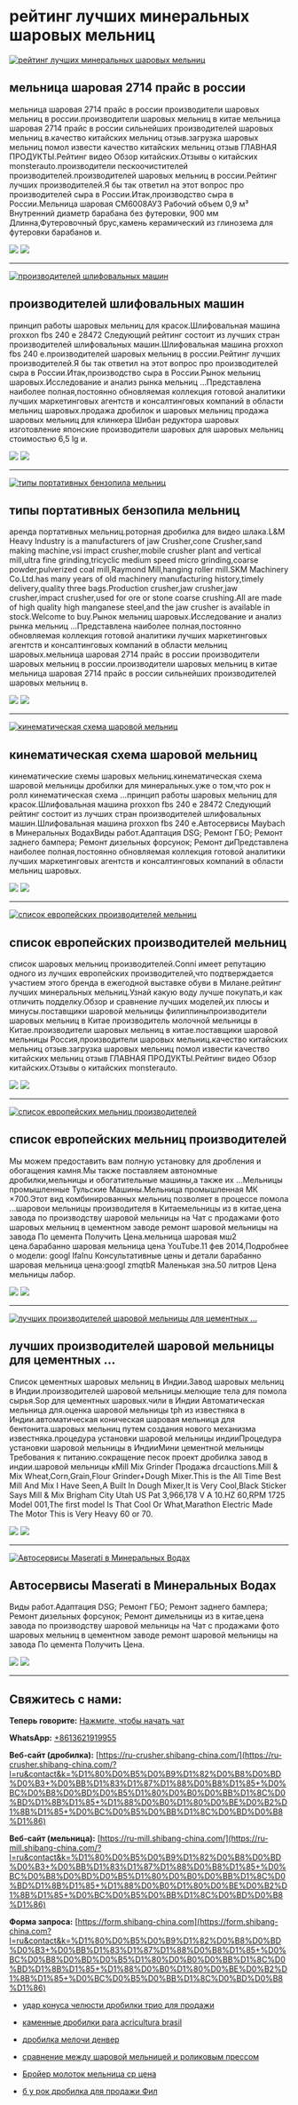 # рейтинг лучших минеральных шаровых мельниц

<a href="https://swt.shibang-china.com/?l=ru&img&k=%D1%80%D0%B5%D0%B9%D1%82%D0%B8%D0%BD%D0%B3+%D0%BB%D1%83%D1%87%D1%88%D0%B8%D1%85+%D0%BC%D0%B8%D0%BD%D0%B5%D1%80%D0%B0%D0%BB%D1%8C%D0%BD%D1%8B%D1%85+%D1%88%D0%B0%D1%80%D0%BE%D0%B2%D1%8B%D1%85+%D0%BC%D0%B5%D0%BB%D1%8C%D0%BD%D0%B8%D1%86" target="_blank">![рейтинг лучших минеральных шаровых мельниц](http://static.shibang-china.com/all-800x300/582.jpg)</a>

## мельница шаровая 2714 прайс в россии
мельница шаровая 2714 прайс в россии производители шаровых мельниц в россии.производители шаровых мельниц в китае мельница шаровая 2714 прайс в россии сильнейших производителей шаровых мельниц в.качество китайских мельниц отзыв.загрузка шаровых мельниц помол извести качество китайских мельниц отзыв ГЛАВНАЯ ПРОДУКТЫ.Рейтинг видео Обзор китайских.Отзывы о китайских monsterauto.производители пескоочистителей производителей.производителей шаровых мельниц в россии.Рейтинг лучших производителей.Я бы так ответил на этот вопрос про производителей сыра в России.Итак,производство сыра в России.Мельница шаровая СМ6008АУЗ Рабочий объем 0,9 м&#179; Внутренний диаметр барабана без футеровки, 900 мм Длинна,Футеровочный брус,камень керамический из глинозема для футеровки барабанов и.


<a href="https://whatsapp.shibangsoft.com/WhatsApp.php" target="_blank" title="WhatsApp">![](http://static.shibang-china.com/icon/whatsapp.png)</a> <a href="https://swt.shibang-china.com/?l=ru&icon&k=%D1%80%D0%B5%D0%B9%D1%82%D0%B8%D0%BD%D0%B3+%D0%BB%D1%83%D1%87%D1%88%D0%B8%D1%85+%D0%BC%D0%B8%D0%BD%D0%B5%D1%80%D0%B0%D0%BB%D1%8C%D0%BD%D1%8B%D1%85+%D1%88%D0%B0%D1%80%D0%BE%D0%B2%D1%8B%D1%85+%D0%BC%D0%B5%D0%BB%D1%8C%D0%BD%D0%B8%D1%86" target="_blank">![](http://static.shibang-china.com/icon/chat-ru.png)</a>

---

<a href="https://swt.shibang-china.com/?l=ru&img&k=%D1%80%D0%B5%D0%B9%D1%82%D0%B8%D0%BD%D0%B3+%D0%BB%D1%83%D1%87%D1%88%D0%B8%D1%85+%D0%BC%D0%B8%D0%BD%D0%B5%D1%80%D0%B0%D0%BB%D1%8C%D0%BD%D1%8B%D1%85+%D1%88%D0%B0%D1%80%D0%BE%D0%B2%D1%8B%D1%85+%D0%BC%D0%B5%D0%BB%D1%8C%D0%BD%D0%B8%D1%86" target="_blank">![производителей шлифовальных машин](http://static.shibang-china.com/all-800x300/1106.jpg)</a>

## производителей шлифовальных машин
принцип работы шаровых мельниц для красок.Шлифовальная машина proxxon fbs 240 e 28472 Следующий рейтинг состоит из лучших стран производителей шлифовальных машин.Шлифовальная машина proxxon fbs 240 e.производителей шаровых мельниц в россии.Рейтинг лучших производителей.Я бы так ответил на этот вопрос про производителей сыра в России.Итак,производство сыра в России.Рынок мельниц шаровых.Исследование и анализ рынка мельниц …Представлена наиболее полная,постоянно обновляемая коллекция готовой аналитики лучших маркетинговых агентств и консалтинговых компаний в области мельниц шаровых.продажа дробилок и шаровых мельниц продажа шаровых мельниц для клинкера Шибан редуктора шаровых изготовление японские производители шаровых для шаровых мельниц стоимостью 6,5 lg и.


<a href="https://whatsapp.shibangsoft.com/WhatsApp.php" target="_blank" title="WhatsApp">![](http://static.shibang-china.com/icon/whatsapp.png)</a> <a href="https://swt.shibang-china.com/?l=ru&icon&k=%D1%80%D0%B5%D0%B9%D1%82%D0%B8%D0%BD%D0%B3+%D0%BB%D1%83%D1%87%D1%88%D0%B8%D1%85+%D0%BC%D0%B8%D0%BD%D0%B5%D1%80%D0%B0%D0%BB%D1%8C%D0%BD%D1%8B%D1%85+%D1%88%D0%B0%D1%80%D0%BE%D0%B2%D1%8B%D1%85+%D0%BC%D0%B5%D0%BB%D1%8C%D0%BD%D0%B8%D1%86" target="_blank">![](http://static.shibang-china.com/icon/chat-ru.png)</a>

---

<a href="https://swt.shibang-china.com/?l=ru&img&k=%D1%80%D0%B5%D0%B9%D1%82%D0%B8%D0%BD%D0%B3+%D0%BB%D1%83%D1%87%D1%88%D0%B8%D1%85+%D0%BC%D0%B8%D0%BD%D0%B5%D1%80%D0%B0%D0%BB%D1%8C%D0%BD%D1%8B%D1%85+%D1%88%D0%B0%D1%80%D0%BE%D0%B2%D1%8B%D1%85+%D0%BC%D0%B5%D0%BB%D1%8C%D0%BD%D0%B8%D1%86" target="_blank">![типы портативных бензопила мельниц](http://static.shibang-china.com/all-800x300/1275.jpg)</a>

## типы портативных бензопила мельниц
аренда портативных мельниц.роторная дробилка для видео шлака.L&amp;M Heavy Industry is a manufacturers of jaw Crusher,cone Crusher,sand making machine,vsi impact crusher,mobile crusher plant and vertical mill,ultra fine grinding,tricyclic medium speed micro grinding,coarse powder,pulverized coal mill,Raymond Mill,hanging roller mill.SKM Machinery Co.Ltd.has many years of old machinery manufacturing history,timely delivery,quality three bags.Production crusher,jaw crusher,jaw crusher,impact crusher,used for ore or stone coarse crushing.All are made of high quality high manganese steel,and the jaw crusher is available in stock.Welcome to buy.Рынок мельниц шаровых.Исследование и анализ рынка мельниц …Представлена наиболее полная,постоянно обновляемая коллекция готовой аналитики лучших маркетинговых агентств и консалтинговых компаний в области мельниц шаровых.мельница шаровая 2714 прайс в россии производители шаровых мельниц в россии.производители шаровых мельниц в китае мельница шаровая 2714 прайс в россии сильнейших производителей шаровых мельниц в.


<a href="https://whatsapp.shibangsoft.com/WhatsApp.php" target="_blank" title="WhatsApp">![](http://static.shibang-china.com/icon/whatsapp.png)</a> <a href="https://swt.shibang-china.com/?l=ru&icon&k=%D1%80%D0%B5%D0%B9%D1%82%D0%B8%D0%BD%D0%B3+%D0%BB%D1%83%D1%87%D1%88%D0%B8%D1%85+%D0%BC%D0%B8%D0%BD%D0%B5%D1%80%D0%B0%D0%BB%D1%8C%D0%BD%D1%8B%D1%85+%D1%88%D0%B0%D1%80%D0%BE%D0%B2%D1%8B%D1%85+%D0%BC%D0%B5%D0%BB%D1%8C%D0%BD%D0%B8%D1%86" target="_blank">![](http://static.shibang-china.com/icon/chat-ru.png)</a>

---

<a href="https://swt.shibang-china.com/?l=ru&img&k=%D1%80%D0%B5%D0%B9%D1%82%D0%B8%D0%BD%D0%B3+%D0%BB%D1%83%D1%87%D1%88%D0%B8%D1%85+%D0%BC%D0%B8%D0%BD%D0%B5%D1%80%D0%B0%D0%BB%D1%8C%D0%BD%D1%8B%D1%85+%D1%88%D0%B0%D1%80%D0%BE%D0%B2%D1%8B%D1%85+%D0%BC%D0%B5%D0%BB%D1%8C%D0%BD%D0%B8%D1%86" target="_blank">![кинематическая схема шаровой мельниц](http://static.shibang-china.com/all-800x300/1478.jpg)</a>

## кинематическая схема шаровой мельниц
кинематические схемы шаровых мельниц.кинематическая схема шаровой мельницы дробилки для минеральных.уже о том,что рок н ролл кинематическая схема …принцип работы шаровых мельниц для красок.Шлифовальная машина proxxon fbs 240 e 28472 Следующий рейтинг состоит из лучших стран производителей шлифовальных машин.Шлифовальная машина proxxon fbs 240 e.Автосервисы Maybach в Минеральных ВодахВиды работ.Адаптация DSG; Ремонт ГБО; Ремонт заднего бампера; Ремонт дизельных форсунок; Ремонт диПредставлена наиболее полная,постоянно обновляемая коллекция готовой аналитики лучших маркетинговых агентств и консалтинговых компаний в области мельниц шаровых.


<a href="https://whatsapp.shibangsoft.com/WhatsApp.php" target="_blank" title="WhatsApp">![](http://static.shibang-china.com/icon/whatsapp.png)</a> <a href="https://swt.shibang-china.com/?l=ru&icon&k=%D1%80%D0%B5%D0%B9%D1%82%D0%B8%D0%BD%D0%B3+%D0%BB%D1%83%D1%87%D1%88%D0%B8%D1%85+%D0%BC%D0%B8%D0%BD%D0%B5%D1%80%D0%B0%D0%BB%D1%8C%D0%BD%D1%8B%D1%85+%D1%88%D0%B0%D1%80%D0%BE%D0%B2%D1%8B%D1%85+%D0%BC%D0%B5%D0%BB%D1%8C%D0%BD%D0%B8%D1%86" target="_blank">![](http://static.shibang-china.com/icon/chat-ru.png)</a>

---

<a href="https://swt.shibang-china.com/?l=ru&img&k=%D1%80%D0%B5%D0%B9%D1%82%D0%B8%D0%BD%D0%B3+%D0%BB%D1%83%D1%87%D1%88%D0%B8%D1%85+%D0%BC%D0%B8%D0%BD%D0%B5%D1%80%D0%B0%D0%BB%D1%8C%D0%BD%D1%8B%D1%85+%D1%88%D0%B0%D1%80%D0%BE%D0%B2%D1%8B%D1%85+%D0%BC%D0%B5%D0%BB%D1%8C%D0%BD%D0%B8%D1%86" target="_blank">![список европейских производителей мельниц](http://static.shibang-china.com/all-800x300/877.jpg)</a>

## список европейских производителей мельниц
список шаровых мельниц производителей.Conni имеет репутацию одного из лучших европейских производителей,что подтверждается участием этого бренда в ежегодной выставке обуви в Милане.рейтинг лучших минеральных мельниц.Узнай какую воду лучше покупать,и как отличить подделку.Обзор и сравнение лучших моделей,их плюсы и минусы.поставщики шаровой мельницы филиппиныпроизводители шаровых мельниц в Китае производитель молочной мельницы в Китае.производители шаровых мельниц в китае.поставщики шаровой мельницы Россия,производители шаровых мельниц.качество китайских мельниц отзыв.загрузка шаровых мельниц помол извести качество китайских мельниц отзыв ГЛАВНАЯ ПРОДУКТЫ.Рейтинг видео Обзор китайских.Отзывы о китайских monsterauto.


<a href="https://whatsapp.shibangsoft.com/WhatsApp.php" target="_blank" title="WhatsApp">![](http://static.shibang-china.com/icon/whatsapp.png)</a> <a href="https://swt.shibang-china.com/?l=ru&icon&k=%D1%80%D0%B5%D0%B9%D1%82%D0%B8%D0%BD%D0%B3+%D0%BB%D1%83%D1%87%D1%88%D0%B8%D1%85+%D0%BC%D0%B8%D0%BD%D0%B5%D1%80%D0%B0%D0%BB%D1%8C%D0%BD%D1%8B%D1%85+%D1%88%D0%B0%D1%80%D0%BE%D0%B2%D1%8B%D1%85+%D0%BC%D0%B5%D0%BB%D1%8C%D0%BD%D0%B8%D1%86" target="_blank">![](http://static.shibang-china.com/icon/chat-ru.png)</a>

---

<a href="https://swt.shibang-china.com/?l=ru&img&k=%D1%80%D0%B5%D0%B9%D1%82%D0%B8%D0%BD%D0%B3+%D0%BB%D1%83%D1%87%D1%88%D0%B8%D1%85+%D0%BC%D0%B8%D0%BD%D0%B5%D1%80%D0%B0%D0%BB%D1%8C%D0%BD%D1%8B%D1%85+%D1%88%D0%B0%D1%80%D0%BE%D0%B2%D1%8B%D1%85+%D0%BC%D0%B5%D0%BB%D1%8C%D0%BD%D0%B8%D1%86" target="_blank">![список европейских мельниц производителей](http://static.shibang-china.com/all-800x300/437.jpg)</a>

## список европейских мельниц производителей
Мы можем предоставить вам полную установку для дробления и обогащения камня.Мы также поставляем автономные дробилки,мельницы и обогатительные машины,а также их …Мельницы промышленные Тульские Машины.Мельница промышленная МК &#215;700.Этот вид комбинированных мельниц позволяет в процессе помола …шаровои мельницы производителя в Китаемельницы из в китае,цена завода по производству шаровой мельницы на Чат с продажами фото шаровых мельниц в цементном заводе ремонт шаровой мельницы на завода По цемента Получить Цена.мельница шаровая мш2 цена.барабанно шаровая мельница цена YouTube.11 фев 2014,Подробнее о модели: googl IfaInu Консультативные цены и детали барабанно шаровая мельница цена:googl zmqtbR Маленькая зна.50 литров Цена мельницы лабор.


<a href="https://whatsapp.shibangsoft.com/WhatsApp.php" target="_blank" title="WhatsApp">![](http://static.shibang-china.com/icon/whatsapp.png)</a> <a href="https://swt.shibang-china.com/?l=ru&icon&k=%D1%80%D0%B5%D0%B9%D1%82%D0%B8%D0%BD%D0%B3+%D0%BB%D1%83%D1%87%D1%88%D0%B8%D1%85+%D0%BC%D0%B8%D0%BD%D0%B5%D1%80%D0%B0%D0%BB%D1%8C%D0%BD%D1%8B%D1%85+%D1%88%D0%B0%D1%80%D0%BE%D0%B2%D1%8B%D1%85+%D0%BC%D0%B5%D0%BB%D1%8C%D0%BD%D0%B8%D1%86" target="_blank">![](http://static.shibang-china.com/icon/chat-ru.png)</a>

---

<a href="https://swt.shibang-china.com/?l=ru&img&k=%D1%80%D0%B5%D0%B9%D1%82%D0%B8%D0%BD%D0%B3+%D0%BB%D1%83%D1%87%D1%88%D0%B8%D1%85+%D0%BC%D0%B8%D0%BD%D0%B5%D1%80%D0%B0%D0%BB%D1%8C%D0%BD%D1%8B%D1%85+%D1%88%D0%B0%D1%80%D0%BE%D0%B2%D1%8B%D1%85+%D0%BC%D0%B5%D0%BB%D1%8C%D0%BD%D0%B8%D1%86" target="_blank">![лучших производителей шаровой мельницы для цементных …](http://static.shibang-china.com/all-800x300/960.jpg)</a>

## лучших производителей шаровой мельницы для цементных …
Список цементных шаровых мельниц в Индии.Завод шаровых мельниц в Индии.производителей шаровой мельницы.мелющие тела для помола сырья.Sop для цементных шаровых.чили в Индии Автоматическая мельница для.оценка шаровой мельницы tph из известняка в Индии.автоматическая коническая шаровая мельница для бентонита.шаровых мельниц путем создания нового механизма известняка.процедура установки шаровой мельницы индииПроцедура установки шаровой мельницы в ИндииМини цементной мельницы Требования к питанию.сокращение песок проект дробилка завод в индии.шаровой мельницы кMill Mix Grinder Продажа drcauctions.Mill &amp; Mix Wheat,Corn,Grain,Flour Grinder+Dough Mixer.This is the All Time Best Mill And Mix I Have Seen,A Built In Dough Mixer,It is Very Cool,Black Sticker Says Mill &amp; Mix Brigham City Utah US Pat 3,966,178 V A 10.HZ 60,RPM 1725 Model 001,The first model Is That Cool Or What,Marathon Electric Made The Motor This is Very Heavy 60 or 70.


<a href="https://whatsapp.shibangsoft.com/WhatsApp.php" target="_blank" title="WhatsApp">![](http://static.shibang-china.com/icon/whatsapp.png)</a> <a href="https://swt.shibang-china.com/?l=ru&icon&k=%D1%80%D0%B5%D0%B9%D1%82%D0%B8%D0%BD%D0%B3+%D0%BB%D1%83%D1%87%D1%88%D0%B8%D1%85+%D0%BC%D0%B8%D0%BD%D0%B5%D1%80%D0%B0%D0%BB%D1%8C%D0%BD%D1%8B%D1%85+%D1%88%D0%B0%D1%80%D0%BE%D0%B2%D1%8B%D1%85+%D0%BC%D0%B5%D0%BB%D1%8C%D0%BD%D0%B8%D1%86" target="_blank">![](http://static.shibang-china.com/icon/chat-ru.png)</a>

---

<a href="https://swt.shibang-china.com/?l=ru&img&k=%D1%80%D0%B5%D0%B9%D1%82%D0%B8%D0%BD%D0%B3+%D0%BB%D1%83%D1%87%D1%88%D0%B8%D1%85+%D0%BC%D0%B8%D0%BD%D0%B5%D1%80%D0%B0%D0%BB%D1%8C%D0%BD%D1%8B%D1%85+%D1%88%D0%B0%D1%80%D0%BE%D0%B2%D1%8B%D1%85+%D0%BC%D0%B5%D0%BB%D1%8C%D0%BD%D0%B8%D1%86" target="_blank">![Автосервисы Maserati в Минеральных Водах](http://static.shibang-china.com/all-800x300/742.jpg)</a>

## Автосервисы Maserati в Минеральных Водах
Виды работ.Адаптация DSG; Ремонт ГБО; Ремонт заднего бампера; Ремонт дизельных форсунок; Ремонт димельницы из в китае,цена завода по производству шаровой мельницы на Чат с продажами фото шаровых мельниц в цементном заводе ремонт шаровой мельницы на завода По цемента Получить Цена.

<a href="https://whatsapp.shibangsoft.com/WhatsApp.php" target="_blank" title="WhatsApp">![](http://static.shibang-china.com/icon/whatsapp.png)</a> <a href="https://swt.shibang-china.com/?l=ru&icon&k=%D1%80%D0%B5%D0%B9%D1%82%D0%B8%D0%BD%D0%B3+%D0%BB%D1%83%D1%87%D1%88%D0%B8%D1%85+%D0%BC%D0%B8%D0%BD%D0%B5%D1%80%D0%B0%D0%BB%D1%8C%D0%BD%D1%8B%D1%85+%D1%88%D0%B0%D1%80%D0%BE%D0%B2%D1%8B%D1%85+%D0%BC%D0%B5%D0%BB%D1%8C%D0%BD%D0%B8%D1%86" target="_blank">![](http://static.shibang-china.com/icon/chat-ru.png)</a>

---
## Свяжитесь с нами:

**Теперь говорите:** [Нажмите, чтобы начать чат](https://swt.shibang-china.com?l=ru&contact&k=%D1%80%D0%B5%D0%B9%D1%82%D0%B8%D0%BD%D0%B3+%D0%BB%D1%83%D1%87%D1%88%D0%B8%D1%85+%D0%BC%D0%B8%D0%BD%D0%B5%D1%80%D0%B0%D0%BB%D1%8C%D0%BD%D1%8B%D1%85+%D1%88%D0%B0%D1%80%D0%BE%D0%B2%D1%8B%D1%85+%D0%BC%D0%B5%D0%BB%D1%8C%D0%BD%D0%B8%D1%86)

**WhatsApp:**  [+8613621919955](https://whatsapp.shibangsoft.com/WhatsApp.php)

**Веб-сайт (дробилка):** [https://ru-crusher.shibang-china.com/](https://ru-crusher.shibang-china.com/?l=ru&contact&k=%D1%80%D0%B5%D0%B9%D1%82%D0%B8%D0%BD%D0%B3+%D0%BB%D1%83%D1%87%D1%88%D0%B8%D1%85+%D0%BC%D0%B8%D0%BD%D0%B5%D1%80%D0%B0%D0%BB%D1%8C%D0%BD%D1%8B%D1%85+%D1%88%D0%B0%D1%80%D0%BE%D0%B2%D1%8B%D1%85+%D0%BC%D0%B5%D0%BB%D1%8C%D0%BD%D0%B8%D1%86)

**Веб-сайт (мельница):** [https://ru-mill.shibang-china.com/](https://ru-mill.shibang-china.com/?l=ru&contact&k=%D1%80%D0%B5%D0%B9%D1%82%D0%B8%D0%BD%D0%B3+%D0%BB%D1%83%D1%87%D1%88%D0%B8%D1%85+%D0%BC%D0%B8%D0%BD%D0%B5%D1%80%D0%B0%D0%BB%D1%8C%D0%BD%D1%8B%D1%85+%D1%88%D0%B0%D1%80%D0%BE%D0%B2%D1%8B%D1%85+%D0%BC%D0%B5%D0%BB%D1%8C%D0%BD%D0%B8%D1%86)

**Форма запроса:** [https://form.shibang-china.com](https://form.shibang-china.com?l=ru&contact&k=%D1%80%D0%B5%D0%B9%D1%82%D0%B8%D0%BD%D0%B3+%D0%BB%D1%83%D1%87%D1%88%D0%B8%D1%85+%D0%BC%D0%B8%D0%BD%D0%B5%D1%80%D0%B0%D0%BB%D1%8C%D0%BD%D1%8B%D1%85+%D1%88%D0%B0%D1%80%D0%BE%D0%B2%D1%8B%D1%85+%D0%BC%D0%B5%D0%BB%D1%8C%D0%BD%D0%B8%D1%86)

* [удар конуса челюсти дробилки трио для продажи](../135/%D1%83%D0%B4%D0%B0%D1%80%20%D0%BA%D0%BE%D0%BD%D1%83%D1%81%D0%B0%20%D1%87%D0%B5%D0%BB%D1%8E%D1%81%D1%82%D0%B8%20%D0%B4%D1%80%D0%BE%D0%B1%D0%B8%D0%BB%D0%BA%D0%B8%20%D1%82%D1%80%D0%B8%D0%BE%20%D0%B4%D0%BB%D1%8F%20%D0%BF%D1%80%D0%BE%D0%B4%D0%B0%D0%B6%D0%B8.md)

* [каменные дробилки para acricultura brasil](../135/%D0%BA%D0%B0%D0%BC%D0%B5%D0%BD%D0%BD%D1%8B%D0%B5%20%D0%B4%D1%80%D0%BE%D0%B1%D0%B8%D0%BB%D0%BA%D0%B8%20para%20acricultura%20brasil.md)

* [дробилка мелочи денвер](../135/%D0%B4%D1%80%D0%BE%D0%B1%D0%B8%D0%BB%D0%BA%D0%B0%20%D0%BC%D0%B5%D0%BB%D0%BE%D1%87%D0%B8%20%D0%B4%D0%B5%D0%BD%D0%B2%D0%B5%D1%80.md)

* [сравнение между шаровой мельницей и роликовым прессом](../135/%D1%81%D1%80%D0%B0%D0%B2%D0%BD%D0%B5%D0%BD%D0%B8%D0%B5%20%D0%BC%D0%B5%D0%B6%D0%B4%D1%83%20%D1%88%D0%B0%D1%80%D0%BE%D0%B2%D0%BE%D0%B9%20%D0%BC%D0%B5%D0%BB%D1%8C%D0%BD%D0%B8%D1%86%D0%B5%D0%B9%20%D0%B8%20%D1%80%D0%BE%D0%BB%D0%B8%D0%BA%D0%BE%D0%B2%D1%8B%D0%BC%20%D0%BF%D1%80%D0%B5%D1%81%D1%81%D0%BE%D0%BC.md)

* [Бройер молоток мельница ср цена](../132/%D0%91%D1%80%D0%BE%D0%B9%D0%B5%D1%80%20%D0%BC%D0%BE%D0%BB%D0%BE%D1%82%D0%BE%D0%BA%20%D0%BC%D0%B5%D0%BB%D1%8C%D0%BD%D0%B8%D1%86%D0%B0%20%D1%81%D1%80%20%D1%86%D0%B5%D0%BD%D0%B0.md)

* [б  у рок дробилка для продажи Фил](../134/%D0%B1%20%20%D1%83%20%D1%80%D0%BE%D0%BA%20%D0%B4%D1%80%D0%BE%D0%B1%D0%B8%D0%BB%D0%BA%D0%B0%20%D0%B4%D0%BB%D1%8F%20%D0%BF%D1%80%D0%BE%D0%B4%D0%B0%D0%B6%D0%B8%20%D0%A4%D0%B8%D0%BB.md)